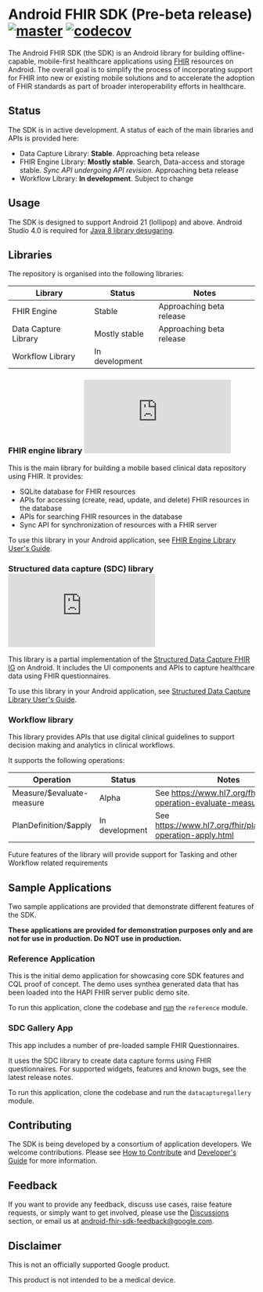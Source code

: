# Android FHIR SDK (Pre-beta release) [![master](https://github.com/google/android-fhir/workflows/CI/badge.svg?branch=master)](https://github.com/google/android-fhir/actions?query=workflow%3ACI) [![codecov](https://codecov.io/gh/google/android-fhir/branch/master/graph/badge.svg?token=PDSC4WRDTQ)](https://codecov.io/gh/google/android-fhir/branch/master)

The Android FHIR SDK (the SDK) is an Android library for building
offline-capable, mobile-first healthcare applications using
[FHIR](https://www.hl7.org/fhir/) resources on Android. The overall goal is to
simplify the process of incorporating support for FHIR into new or existing
mobile solutions and to accelerate the adoption of FHIR standards as part of
broader interoperability efforts in healthcare.

## Status
The SDK is in active development. A status of each of the main libraries and APIs is provided here:

* Data Capture Library: **Stable**. Approaching beta release
* FHIR Engine Library: **Mostly stable**. Search, Data-access and storage stable. _Sync API undergoing API revision_. Approaching beta release
* Workflow Library: **In development**. Subject to change

## Usage

The SDK is designed to support Android 21 (lollipop) and above. Android Studio
4.0 is required for [Java 8 library
desugaring](https://developer.android.com/studio/preview/features#j8-desugar).

## Libraries

The repository is organised into the following libraries:

| Library              | Status         | Notes                    |
| -------------------- | -------------- | ------------------------ |
| FHIR Engine          | Stable         | Approaching beta release |
| Data Capture Library | Mostly stable  | Approaching beta release |
| Workflow Library     | In development |                          |


### FHIR engine library  [![Google Maven](https://badgen.net/maven/v/metadata-url/dl.google.com/dl/android/maven2/com/google/android/fhir/engine/maven-metadata.xml)](https://maven.google.com/web/index.html?#com.google.android.fhir:engine)

This is the main library for building a mobile based clinical data repository
using FHIR. It provides:

- SQLite database for FHIR resources
- APIs for accessing (create, read, update, and delete) FHIR resources in the
  database
- APIs for searching FHIR resources in the database
- Sync API for synchronization of resources with a FHIR server

To use this library in your Android application, see [FHIR Engine Library User's
Guide](https://github.com/google/android-fhir/wiki/FHIR-Engine-Library-User's-Guide).

### Structured data capture (SDC) library  [![Google Maven](https://badgen.net/maven/v/metadata-url/dl.google.com/dl/android/maven2/com/google/android/fhir/data-capture/maven-metadata.xml)](https://maven.google.com/web/index.html?#com.google.android.fhir:data-capture)

This library is a partial implementation of the [Structured Data Capture FHIR
IG](http://build.fhir.org/ig/HL7/sdc/) on Android. It includes the UI components
and APIs to capture healthcare data using FHIR questionnaires.

To use this library in your Android application, see [Structured Data Capture
Library User's
Guide](https://github.com/google/android-fhir/wiki/Structured-Data-Capture-Library-User's-Guide).

### Workflow library

This library provides APIs that use digital clinical guidelines to support decision making and analytics in clinical workflows.

It supports the following operations:

| Operation                  | Status         | Notes                                                                |
| -------------------------- | -------------- | -------------------------------------------------------------------- |
| Measure/$evaluate-measure  | Alpha          | See https://www.hl7.org/fhir/measure-operation-evaluate-measure.html |
| PlanDefinition/$apply      | In development | See https://www.hl7.org/fhir/plandefinition-operation-apply.html     |

Future features of the library will provide support for Tasking and other Workflow related requirements

## Sample Applications

Two sample applications are provided that demonstrate different features of the
SDK.

**These applications are provided for demonstration purposes only and are not
for use in production. Do NOT use in production.**

### Reference Application

This is the initial demo application for showcasing core SDK features and CQL
proof of concept. The demo uses synthea generated data that has been loaded into
the HAPI FHIR server public demo site.

To run this application, clone the codebase and
[run](https://developer.android.com/studio/run) the `reference` module.

### SDC Gallery App

This app includes a number of pre-loaded sample FHIR Questionnaires.

It uses the SDC library to create data capture forms using FHIR questionnaires.
For supported widgets, features and known bugs, see the latest release notes.

To run this application, clone the codebase and run the `datacapturegallery`
module.

## Contributing

The SDK is being developed by a consortium of application developers. We welcome
contributions. Please see [How to
Contribute](https://github.com/google/android-fhir/blob/master/docs/contributing.md)
and [Developer's
Guide](https://github.com/google/android-fhir/wiki/Developer's-Guide) for more
information.

## Feedback

If you want to provide any feedback, discuss use cases, raise feature requests,
or simply want to get involved, please use the
[Discussions](https://github.com/google/android-fhir/discussions) section, or
email us at <android-fhir-sdk-feedback@google.com>.

## Disclaimer

This is not an officially supported Google product.

This product is not intended to be a medical device.

